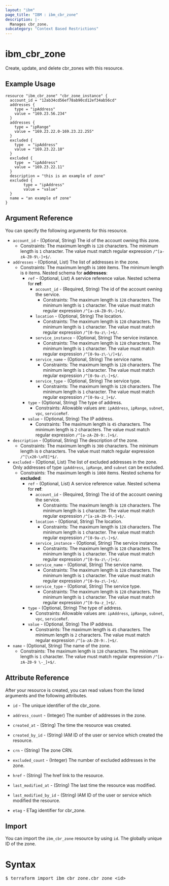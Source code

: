 ```yaml
---
layout: "ibm"
page_title: "IBM : ibm_cbr_zone"
description: |-
  Manages cbr_zone.
subcategory: "Context Based Restrictions"
---
```


# ibm_cbr_zone

Create, update, and delete cbr_zones with this resource.

## Example Usage

```hcl
resource "ibm_cbr_zone" "cbr_zone_instance" {
  account_id = "12ab34cd56ef78ab90cd12ef34ab56cd"
  addresses {
    type = "ipAddress"
    value = "169.23.56.234"
  }
  addresses {
    type = "ipRange"
    value = "169.23.22.0-169.23.22.255"
  }
  excluded {
    type  = "ipAddress"
    value = "169.23.22.10"
  }
  excluded {
    type  = "ipAddress"
    value = "169.23.22.11"
  }
  description = "this is an example of zone"
  excluded {
		type = "ipAddress"
		value = "value"
  }
  name = "an example of zone"
}
```

## Argument Reference

You can specify the following arguments for this resource.

* `account_id` - (Optional, String) The id of the account owning this zone.
  * Constraints: The maximum length is `128` characters. The minimum length is `1` character. The value must match regular expression `/^[a-zA-Z0-9\-]+$/`.
* `addresses` - (Optional, List) The list of addresses in the zone.
  * Constraints: The maximum length is `1000` items. The minimum length is `0` items.
Nested schema for **addresses**:
	* `ref` - (Optional, List) A service reference value.
	Nested schema for **ref**:
		* `account_id` - (Required, String) The id of the account owning the service.
		  * Constraints: The maximum length is `128` characters. The minimum length is `1` character. The value must match regular expression `/^[a-zA-Z0-9\-]+$/`.
		* `location` - (Optional, String) The location.
		  * Constraints: The maximum length is `128` characters. The minimum length is `1` character. The value must match regular expression `/^[0-9a-z\-]+$/`.
		* `service_instance` - (Optional, String) The service instance.
		  * Constraints: The maximum length is `128` characters. The minimum length is `1` character. The value must match regular expression `/^[0-9a-z\-\/]+$/`.
		* `service_name` - (Optional, String) The service name.
		  * Constraints: The maximum length is `128` characters. The minimum length is `1` character. The value must match regular expression `/^[0-9a-z\-]+$/`.
		* `service_type` - (Optional, String) The service type.
		  * Constraints: The maximum length is `128` characters. The minimum length is `1` character. The value must match regular expression `/^[0-9a-z_]+$/`.
	* `type` - (Optional, String) The type of address.
	  * Constraints: Allowable values are: `ipAddress`, `ipRange`, `subnet`, `vpc`, `serviceRef`.
	* `value` - (Optional, String) The IP address.
	  * Constraints: The maximum length is `45` characters. The minimum length is `2` characters. The value must match regular expression `/^[a-zA-Z0-9:.]+$/`.
* `description` - (Optional, String) The description of the zone.
  * Constraints: The maximum length is `300` characters. The minimum length is `0` characters. The value must match regular expression `/^[\x20-\xFE]*$/`.
* `excluded` - (Optional, List) The list of excluded addresses in the zone. Only addresses of type `ipAddress`, `ipRange`, and `subnet` can be excluded.
  * Constraints: The maximum length is `1000` items.
Nested schema for **excluded**:
	* `ref` - (Optional, List) A service reference value.
	Nested schema for **ref**:
		* `account_id` - (Required, String) The id of the account owning the service.
		  * Constraints: The maximum length is `128` characters. The minimum length is `1` character. The value must match regular expression `/^[a-zA-Z0-9\-]+$/`.
		* `location` - (Optional, String) The location.
		  * Constraints: The maximum length is `128` characters. The minimum length is `1` character. The value must match regular expression `/^[0-9a-z\-]+$/`.
		* `service_instance` - (Optional, String) The service instance.
		  * Constraints: The maximum length is `128` characters. The minimum length is `1` character. The value must match regular expression `/^[0-9a-z\-/]+$/`.
		* `service_name` - (Optional, String) The service name.
		  * Constraints: The maximum length is `128` characters. The minimum length is `1` character. The value must match regular expression `/^[0-9a-z\-]+$/`.
		* `service_type` - (Optional, String) The service type.
		  * Constraints: The maximum length is `128` characters. The minimum length is `1` character. The value must match regular expression `/^[0-9a-z_]+$/`.
	* `type` - (Optional, String) The type of address.
	  * Constraints: Allowable values are: `ipAddress`, `ipRange`, `subnet`, `vpc`, `serviceRef`.
	* `value` - (Optional, String) The IP address.
	  * Constraints: The maximum length is `45` characters. The minimum length is `2` characters. The value must match regular expression `/^[a-zA-Z0-9:.]+$/`.
* `name` - (Optional, String) The name of the zone.
  * Constraints: The maximum length is `128` characters. The minimum length is `1` character. The value must match regular expression `/^[a-zA-Z0-9 \-_]+$/`.

## Attribute Reference

After your resource is created, you can read values from the listed arguments and the following attributes.

* `id` - The unique identifier of the cbr_zone.
* `address_count` - (Integer) The number of addresses in the zone.
* `created_at` - (String) The time the resource was created.
* `created_by_id` - (String) IAM ID of the user or service which created the resource.
* `crn` - (String) The zone CRN.
* `excluded_count` - (Integer) The number of excluded addresses in the zone.
* `href` - (String) The href link to the resource.
* `last_modified_at` - (String) The last time the resource was modified.
* `last_modified_by_id` - (String) IAM ID of the user or service which modified the resource.

* `etag` - ETag identifier for cbr_zone.

## Import

You can import the `ibm_cbr_zone` resource by using `id`. The globally unique ID of the zone.

# Syntax
<pre>
$ terraform import ibm_cbr_zone.cbr_zone &lt;id&gt;
</pre>
